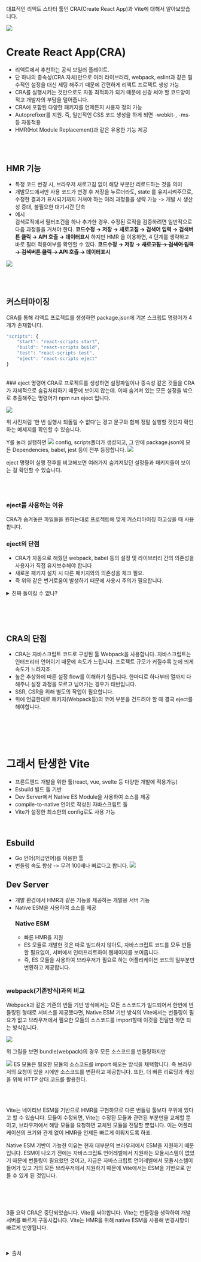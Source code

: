 대표적인 리액트 스타터 툴인 CRA(Create React App)과 Vite에 대해서 알아보았습니다.

![](https://velog.velcdn.com/images/dogmnil2007/post/621e53fd-8d35-4768-8924-eaf1a54cbdb2/image.png)

# Create React App(CRA)

- 리액트에서 추천하는 공식 보일러 플레이트.
- 단 하나의 종속성(CRA 자체)만으로 여러 라이브러리, webpack, eslint과 같은 필수적인 설정을 대신 세팅 해주기 때문에 간편하게 리액트 프로젝트 생성 가능
- CRA를 실행시키는 것만으로도 자동 최적화가 되기 때문에 신경 써야 할 코드양이 적고 개발자의 부담을 덜어줍니다.
- CRA에 포함된 다양한 패키지를 언제든지 사용자 정의 가능
- Autoprefixer를 지원. 즉, 일반적인 CSS 코드 생성을 하게 되면 -webkit-, -ms- 등 자동적용
- HMR(Hot Module Replacement)과 같은 유용한 기능 제공

<BR><BR>

## HMR 기능

- 특정 코드 변경 시, 브라우저 새로고침 없이 해당 부분만 리로드하는 것을 의미
- 개발모드에서만 사용
  코드가 변경 후 저장을 누르더라도, state 를 유지시켜주므로, 수정한 결과가 표시되기까지 거쳐야 하는 여러 과정들을 생략 가능 -> 개발 시 생산성 증대, 불필요한 대기시간 단축
- 예시  
  검색로직에서 필터조건을 하나 추가한 경우. 수정된 로직을 검증하려면 일반적으로 다음 과정들을 거쳐야 한다.
  **코드수정 → 저장 → 새로고침 → 검색어 입력 → 검색버튼 클릭 → API 호출 → 데이터표시**
  하지만 HMR 을 이용하면, 4 단계를 생략하고 바로 필터 적용여부를 확인할 수 있다.
  **코드수정 → 저장 → ~~새로고침 → 검색어 입력 → 검색버튼 클릭 → API 호출 →~~ 데이터표시**

![](https://velog.velcdn.com/images/dogmnil2007/post/c57933a0-d997-493b-bd8d-0cedb744b0ba/image.png)

<BR><BR>

## 커스터마이징

CRA를 통해 리액트 프로젝트를 생성하면 package.json에 기본 스크립트 명령어가 4개가 존재합니다.

```js
"scripts": {
    "start": "react-scripts start",
    "build": "react-scripts build",
    "test": "react-scripts test",
    "eject": "react-scripts eject"
}
```

  <BR>
### eject 명령어
CRA로 프로젝트를 생성하면 설정파일이나 종속성 같은 것들을 CRA가 자체적으로 숨김처리하기 때문에 보이지 않는데. 이때 숨겨져 있는 모든 설정을 밖으로 추출해주는 명령어가 npm run eject 입니다.

![](https://velog.velcdn.com/images/dogmnil2007/post/b6a910e8-b1d4-4280-811c-a1a4c69d9a36/image.png)

위 사진처럼 ‘한 번 실행시 되돌릴 수 없다’는 경고 문구와 함께 정말 실행할 것인지 확인하는 메세지를 확인할 수 있습니다.
<BR>

Y를 눌러 실행하면
![](https://velog.velcdn.com/images/dogmnil2007/post/738737ea-5e08-492c-bbb5-2efc25ef68e9/image.png)
config, scripts폴더가 생성되고, 그 안에 package.json에 모든 Dependencies, babel, jest 등이 전부 등장합니다.
![](https://velog.velcdn.com/images/dogmnil2007/post/4430abfd-f2dc-41f7-ba41-574b9565b9bd/image.png)

eject 명령어 실행 전후를 비교해보면 여러가지 숨겨져있던 설정들과 패키지들이 보이는 걸 확인할 수 있습니다.

<BR><BR>

### eject를 사용하는 이유

CRA가 숨겨놓은 파일들을 원하는대로 프로젝트에 맞게 커스터마이징 하고싶을 때 사용합니다.

### eject의 단점

- CRA가 자동으로 해줬던 webpack, babel 등의 설정 및 라이브러리 간의 의존성을 사용자가 직접 유지보수해야 합니다
- 새로운 패키지 설치 시 다른 패키지와의 의존성을 체크 필요.
- 즉 위와 같은 번거로움이 발생하기 때문에 사용시 주의가 필요합니다.

<details>

<summary>진짜 돌이킬 수 없나?</summary>

<div markdown="1">
꼭 그런것은 아닌가봅니다.

https://lovemewithoutall.github.io/it/npm-run-eject-error/

</div>

</details>

<BR><BR>
<BR>

## CRA의 단점

- CRA는 자바스크립트 코드로 구성된 툴 Webpack을 사용합니다. 자바스크립트는 인터프리터 언어이기 때문에 속도가 느립니다. 프로젝트 규모가 커질수록 눈에 띄게 속도가 느려지죠.
- 높은 추상화에 따른 설정 flow를 이해하기 힘듭니다. 한마디로 하나부터 열까지 다 해주니 설정 과정을 모르고 넘어가는 경우가 태반입니다.
- SSR, CSR을 위해 별도의 작업이 필요합니다.
- 위에 언급한대로 패키지(Webpack등)의 코어 부분을 건드려야 할 때 결국 eject를 해야합니다.

<BR><BR>
<BR><BR>

# 그래서 탄생한 Vite

- 프론트엔드 개발을 위한 툴(react, vue, svelte 등 다양한 개발에 적용가능)
- Esbuild 빌드 툴 기반
- Dev Server에서 Native ES Module을 사용하여 소스를 제공
- compile-to-native 언어로 작성된 자바스크립트 툴
- Vite가 설정한 최소한의 config로도 사용 가능

<br>

## Esbuild

- Go 언어(저급언어)를 이용한 툴
- 번들링 속도 향상 -> 무려 100배나 빠르다고 합니다.
  ![](https://velog.velcdn.com/images/dogmnil2007/post/09b55163-fab1-4841-b79e-3fd8b6642132/image.png)

## Dev Server

- 개발 환경에서 HMR과 같은 기능을 제공하는 개발용 서버 기능
- Native ESM을 사용하여 소스를 제공
  ### Native ESM
  - 빠른 HMR을 지원
  - ES 모듈로 개발한 것은 따로 빌드하지 않아도, 자바스크립트 코드를 모두 번들할 필요없이, 서버에서 인터프리트하여 웹페이지를 보여줍니다.
  - 즉, ES 모듈을 사용하여 브라우저가 필요로 하는 어플리케이션 코드의 일부분만 변환하고 제공합니다.
    <br>
    <br>

### webpack(기존방식)과의 비교

Webpack과 같은 기존의 번들 기반 방식에서는 모든 소스코드가 빌드되어서 한번에 번들링된 형태로 서비스를 제공했다면, Native ESM 기반 방식의 Vite에서는 번들링이 필요가 없고 브라우저에서 필요한 모듈의 소스코드를 import할때 이것을 전달만 하면 되는 방식입니다.

![](https://velog.velcdn.com/images/dogmnil2007/post/82fc119e-8047-487d-b837-2d22664f3d01/image.png)

위 그림을 보면 bundle(webpack)의 경우 모든 소스코드를 번들링하지만

![](https://velog.velcdn.com/images/dogmnil2007/post/ac3fede5-dd62-4557-a0e7-008c668b42f5/image.png)
ES 모듈은 필요한 모듈의 소스코드를 import 해오는 방식을 채택합니다.
즉 브라우저의 요청이 있을 시에만 소스코드를 변환하고 제공합니다.
또한, 더 빠른 리로딩과 캐싱을 위해 HTTP 상태 코드를 활용한다.

<br><br>

Vite는 네이티브 ESM을 기반으로 HMR을 구현하므로 다른 번들링 툴보다 우위에 있다고 할 수 있습니다. 모듈이 수정되면, Vite는 수정된 모듈과 관련된 부분만을 교체할 뿐이고, 브라우저에서 해당 모듈을 요청하면 교체된 모듈을 전달할 뿐입니다. 이는 어플리케이션의 크기와 관계 없이 HMR을 언제든 빠르게 이뤄지도록 하죠.

Native ESM 기반이 가능한 이유는 현재 대부분의 브라우저에서 ESM을 지원하기 때문입니다. ESM이 나오기 전에는 자바스크립트 언어레벨에서 지원하는 모듈시스템이 없었기 때문에 번들링이 필요했던 것이고, 지금은 자바스크립트 언어레벨에서 모듈시스템이 들어가 있고 거의 모든 브라우저에서 지원하기 때문에 Vite에서는 ESM을 기반으로 만들 수 있게 된 것입니다.

<br><br>
<br>

3줄 요약
CRA은 중단되었습니다. Vite를 써야합니다.
Vite는 번들링을 생략하여 개발 서버를 빠르게 구동시킵니다.
Vite는 HMR을 위해 native ESM을 사용해 변경사항이 빠르게 반영됩니다.

 <br>
 <br>
    
<details>

<summary>출처</summary>

<div markdown="1">

https://velog.io/@jaewoneee/%EB%A6%AC%EC%95%A1%ED%8A%B8-%EB%B3%B4%EC%9D%BC%EB%9F%AC%ED%94%8C%EB%A0%88%EC%9D%B4%ED%8A%B8-Create-React-App-vs-Vite

https://velog.io/@haeinah/%EB%A6%AC%EC%95%A1%ED%8A%B8-%ED%94%84%EB%A1%9C%EC%A0%9D%ED%8A%B8-%EC%B4%88%EA%B8%B0-%EC%84%A4%EC%A0%95-vite-vs-cracreate-react-app

https://vitejs.dev/guide/why.html#slow-server-start

https://analogcode.tistory.com/39

</div>

</details>

